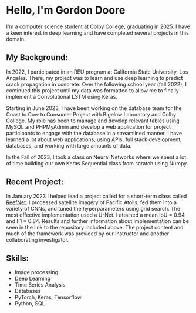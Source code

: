 # Hello, I'm Gordon Doore 

I'm a computer science student at Colby College, graduating in 2025. I have a keen interest in deep learning and have completed several projects in this domain.

## My Background:

In 2022, I participated in an REU program at California State University, Los Angeles. There, my project was to learn and use deep learning to predict crack propagation in concrete. Over the following school year (fall 2022), I continued this project until my data  was formatted to allow me to finally implement a Convolutional LSTM using Keras.

Starting in June 2023, I have been working on the database team for the Coast to Cow to Consumer Project with Bigelow Laboratory and Colby College. My role has been to manage and develop relevant tables using MySQL and PHPMyAdmin and develop a web application for project participants to engage with the database in a streamlined manner. I have learned a lot about web applications, using APIs, full stack development, databases, and working with large amounts of data.

In the Fall of 2023, I took a class on Neural Networks where we spent a lot of time building our own Keras Sequential class from scratch using Numpy.

## Recent Project:

In January 2023 I helped lead a project called for a short-term class called [ReefNet](https://github.com/gordoncd/ReefNet). 
I processed satellite imagery of Pacific Atolls, fed them into a variety of CNNs, and tuned the hyperparameters using grid search.  The most effective implementation used a U-Net. 
I attained a mean IoU = 0.94 and F1 = 0.84.  Results and further information about implementation can be seen in the link to the repository included above. The project content and much of the framework was provided by our instructor and another collaborating investigator.


## Skills: 

- Image processing
- Deep Learning
- Time Series Analysis
- Databases
- PyTorch, Keras, Tensorflow
- Python, SQL
